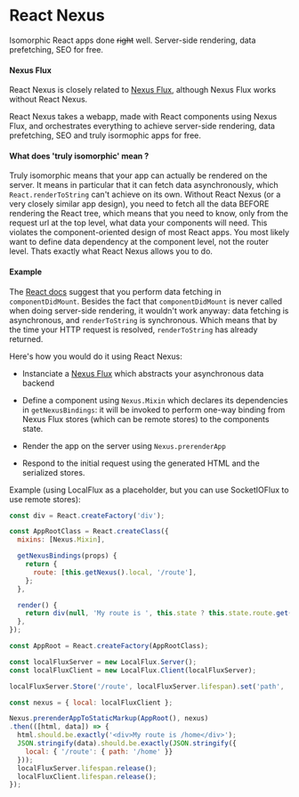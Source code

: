 React Nexus
===========

Isomorphic React apps done ~~right~~ well. Server-side rendering, data prefetching, SEO for free.

#### Nexus Flux

React Nexus is closely related to [Nexus Flux](https://github.com/elierotenberg/nexus-flux), although Nexus Flux works without React Nexus.

React Nexus takes a webapp, made with React components using Nexus Flux, and orchestrates everything to achieve server-side rendering, data prefetching, SEO and truly isormophic apps for free.

#### What does 'truly isomorphic' mean ?

Truly isomorphic means that your app can actually be rendered on the server. It means in particular that it can fetch data asynchronously, which `React.renderToString` can't achieve on its own. Without React Nexus (or a very closely similar app design), you need to fetch all the data BEFORE rendering the React tree, which means that you need to know, only from the request url at the top level, what data your components will need. This violates the component-oriented design of most React apps. You most likely want to define data dependency at the component level, not the router level. Thats exactly what React Nexus allows you to do.

#### Example

The [React docs](http://facebook.github.io/react/tips/initial-ajax.html) suggest that you perform data fetching in `componentDidMount`. Besides the fact that `componentDidMount` is never called when doing server-side rendering, it wouldn't work anyway: data fetching is asynchronous, and `renderToString` is synchronous. Which means that by the time your HTTP request is resolved, `renderToString` has already returned.

Here's how you would do it using React Nexus:

- Instanciate a [Nexus Flux](https://github.com/elierotenberg/nexus-flux) which abstracts your asynchronous data backend

- Define a component using `Nexus.Mixin` which declares its dependencies in `getNexusBindings`: it will be invoked to perform one-way binding from Nexus Flux stores (which can be remote stores) to the components state.

- Render the app on the server using `Nexus.prerenderApp`

- Respond to the initial request using the generated HTML and the serialized stores.


Example (using LocalFlux as a placeholder, but you can use SocketIOFlux to use remote stores):

```js
const div = React.createFactory('div');

const AppRootClass = React.createClass({
  mixins: [Nexus.Mixin],

  getNexusBindings(props) {
    return {
      route: [this.getNexus().local, '/route'],
    };
  },

  render() {
    return div(null, 'My route is ', this.state ? this.state.route.get('path') : null);
  },
});

const AppRoot = React.createFactory(AppRootClass);

const localFluxServer = new LocalFlux.Server();
const localFluxClient = new LocalFlux.Client(localFluxServer);

localFluxServer.Store('/route', localFluxServer.lifespan).set('path', '/home').commit();

const nexus = { local: localFluxClient };

Nexus.prerenderAppToStaticMarkup(AppRoot(), nexus)
.then(([html, data]) => {
  html.should.be.exactly('<div>My route is /home</div>');
  JSON.stringify(data).should.be.exactly(JSON.stringify({
    local: { '/route': { path: '/home' }}
  }));
  localFluxServer.lifespan.release();
  localFluxClient.lifespan.release();
});
```
